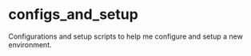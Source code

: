 # configs_and_setup
Configurations and setup scripts to help me configure and setup a new environment.
